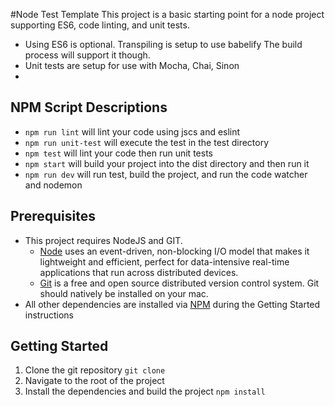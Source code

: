 #Node Test Template
This project is a basic starting point for a node project supporting ES6, code linting, and unit tests.  

- Using ES6 is optional.  Transpiling is setup to use babelify  The build process will support it though.
- Unit tests are setup for use with Mocha, Chai, Sinon
- 

## NPM Script Descriptions
- ```npm run lint``` will lint your code using jscs and eslint
- ```npm run unit-test``` will execute the test in the test directory
- ```npm test``` will lint your code then run unit tests
- ```npm start```  will build your project into the dist directory and then run it
- ```npm run dev``` will run test, build the project, and run the code watcher and nodemon

## Prerequisites
- This project requires NodeJS and GIT.  
  - [Node](https://nodejs.org) uses an event-driven, non-blocking I/O model that makes it lightweight and efficient, perfect for data-intensive real-time applications that run across distributed devices.   
  - [Git](https://git-scm.com) is a free and open source distributed version control system.  Git should natively be installed on your mac.
- All other dependencies are installed via [NPM](https://www.npmjs.com/) during the Getting Started instructions

## Getting Started
1. Clone the git repository ```git clone```
1. Navigate to the root of the project
1. Install the dependencies and build the project ```npm install```
